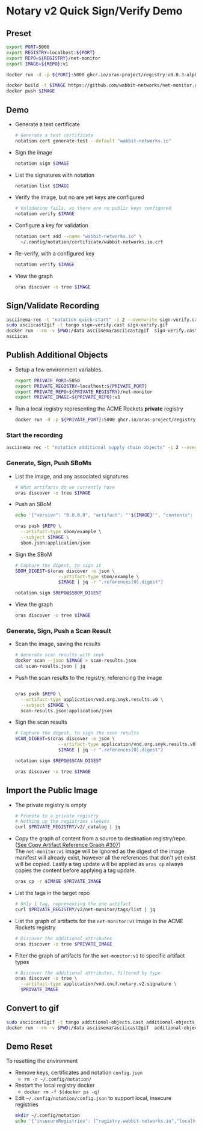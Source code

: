 # Notary v2 Quick Sign/Verify Demo

## Preset
```bash
export PORT=5000
export REGISTRY=localhost:${PORT}
export REPO=${REGISTRY}/net-monitor
export IMAGE=${REPO}:v1

docker run -d -p ${PORT}:5000 ghcr.io/oras-project/registry:v0.0.3-alpha

docker build -t $IMAGE https://github.com/wabbit-networks/net-monitor.git#main
docker push $IMAGE
```

## Demo

- Generate a test certificate
    ```bash
    # Generate a test certificate
    notation cert generate-test --default "wabbit-networks.io"
    ```
- Sign the image
    ```bash
    notation sign $IMAGE
    ```
- List the signatures with notation
  ```bash
  notation list $IMAGE
  ```
- Verify the image, but no are yet keys are configured
  ```bash
  # Validation fails, as there are no public keys configured
  notation verify $IMAGE
  ```
- Configure a key for validation
  ```bash
  notation cert add --name "wabbit-networks.io" \
    ~/.config/notation/certificate/wabbit-networks.io.crt
  ```
- Re-verify, with a configured key
  ```bash
  notation verify $IMAGE
  ```
- View the graph
  ```bash
  oras discover -o tree $IMAGE
  ```
## Sign/Validate Recording
```bash
asciinema rec -t "notation quick-start" -i 2 --overwrite sign-verify.cast
sudo asciicast2gif -t tango sign-verify.cast sign-verify.gif
docker run --rm -v $PWD:/data asciinema/asciicast2gif  sign-verify.cast sign-verify.gif
asciicas
```

## Publish Additional Objects
- Setup a few environment variables.  
  ```bash
  export PRIVATE_PORT=5050
  export PRIVATE_REGISTRY=localhost:${PRIVATE_PORT}
  export PRIVATE_REPO=${PRIVATE_REGISTRY}/net-monitor
  export PRIVATE_IMAGE=${PRIVATE_REPO}:v1
  ```
- Run a local registry representing the ACME Rockets **private** registry
  ```bash
  docker run -d -p ${PRIVATE_PORT}:5000 ghcr.io/oras-project/registry:latest
  ```
### Start the recording

```bash
asciinema rec -t "notation additional supply chain objects" -i 2 --overwrite additional-objects.cast
```
### Generate, Sign, Push SBoMs

- List the image, and any associated signatures
  ```bash
  # What artifacts do we currently have
  oras discover -o tree $IMAGE
  ```

- Push an SBoM
  ```bash
  echo '{"version": "0.0.0.0", "artifact": "'${IMAGE}'", "contents": "good"}' > sbom.json

  oras push $REPO \
    --artifact-type sbom/example \
    --subject $IMAGE \
    sbom.json:application/json
  ```
- Sign the SBoM
  ```bash
  # Capture the digest, to sign it
  SBOM_DIGEST=$(oras discover -o json \
                  --artifact-type sbom/example \
                  $IMAGE | jq -r ".references[0].digest")

  notation sign $REPO@$SBOM_DIGEST
  ```
- View the graph
  ```bash
  oras discover -o tree $IMAGE
  ```
### Generate, Sign, Push a Scan Result
- Scan the image, saving the results
  ```bash
  # Generate scan results with snyk
  docker scan --json $IMAGE > scan-results.json
  cat scan-results.json | jq
  ```
- Push the scan results to the registry, referencing the image
  ```bash
  
  oras push $REPO \
    --artifact-type application/vnd.org.snyk.results.v0 \
    --subject $IMAGE \
    scan-results.json:application/json
  ```
- Sign the scan results
  ```bash
  # Capture the digest, to sign the scan results
  SCAN_DIGEST=$(oras discover -o json \
                  --artifact-type application/vnd.org.snyk.results.v0 \
                  $IMAGE | jq -r ".references[0].digest")

  notation sign $REPO@$SCAN_DIGEST

  oras discover -o tree $IMAGE
  ```

## Import the Public Image

- The private registry is empty
  ```bash
  # Promote to a private registry
  # Nothing up the registries sleeves
  curl $PRIVATE_REGISTRY/v2/_catalog | jq
  ```
- Copy the graph of content from a source to destination registry/repo. ([See Copy Artifact Reference Graph #307](https://github.com/oras-project/oras/issues/307))  
The `net-monitor:v1` image will be ignored as the digest of the image manifest will already exist, however all the references that don't yet exist will be copied. Lastly a tag update will be applied as `oras cp` always copies the content before applying a tag update.
  ```bash
  oras cp -r $IMAGE $PRIVATE_IMAGE
  ```
- List the tags in the target repo
  ```bash
  # Only 1 tag, representing the one artifact
  curl $PRIVATE_REGISTRY/v2/net-monitor/tags/list | jq
  ```
- List the graph of artifacts for the `net-monitor:v1` image in the ACME Rockets registry
  ```bash
  # Discover the additional attributes
  oras discover -o tree $PRIVATE_IMAGE
  ```
- Filter the graph of artifacts for the `net-monitor:v1` to specific artifact types
  ```bash 
  # Discover the additional attributes, filtered by type
  oras discover -o tree \
    --artifact-type application/vnd.cncf.notary.v2.signature \
    $PRIVATE_IMAGE 
  ```

## Convert to gif
```bash
sudo asciicast2gif -t tango additional-objects.cast additional-objects.gif
docker run --rm -v $PWD:/data asciinema/asciicast2gif  additional-objects.cast additional-objects.gif
```

## Demo Reset

To resetting the environment

- Remove keys, certificates and notation `config.json`
  - `rm -r ~/.config/notation/`
- Restart the local registry docker
  - `docker rm -f $(docker ps -q)`
- Edit `~/.config/notation/config.json` to support local, insecure registries
  ```bash
  mkdir ~/.config/notation
  echo '{"insecureRegistries": ["registry.wabbit-networks.io","localhost:5000"]}' > ~/.config/notation/config.json
  ```

